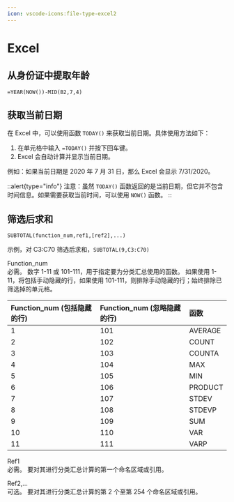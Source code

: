 ```yaml
---
icon: vscode-icons:file-type-excel2
---
```


# Excel

## 从身份证中提取年龄

`=YEAR(NOW())-MID(B2,7,4)`

## 获取当前日期

在 Excel 中，可以使用函数 `TODAY()` 来获取当前日期。具体使用方法如下：

1. 在单元格中输入 `=TODAY()` 并按下回车键。
2. Excel 会自动计算并显示当前日期。

例如：如果当前日期是 2020 年 7 月 31 日，那么 Excel 会显示 7/31/2020。

::alert{type="info"}
注意：虽然 `TODAY()` 函数返回的是当前日期，但它并不包含时间信息。如果需要获取当前时间，可以使用 `NOW()` 函数。
::

## 筛选后求和

`SUBTOTAL(function_num,ref1,[ref2],...)`

示例，对 C3:C70 筛选后求和，`SUBTOTAL(9,C3:C70)`

Function_num  
必需。 数字 1-11 或 101-111，用于指定要为分类汇总使用的函数。 如果使用 1-11，将包括手动隐藏的行，如果使用 101-111，则排除手动隐藏的行；始终排除已筛选掉的单元格。

| Function_num (包括隐藏的行) | Function_num (忽略隐藏的行) | 函数 |
|:----|:----|:----|
| 1 | 101 | AVERAGE
| 2 | 102 | COUNT |
| 3 | 103 | COUNTA |
| 4 | 104 | MAX |
| 5 | 105 | MIN |
| 6 | 106 | PRODUCT |
| 7 | 107 | STDEV |
| 8 | 108 | STDEVP |
| 9 | 109 | SUM |
| 10 | 110 | VAR |
| 11 | 111 | VARP |

Ref1  
必需。 要对其进行分类汇总计算的第一个命名区域或引用。

Ref2,...  
可选。 要对其进行分类汇总计算的第 2 个至第 254 个命名区域或引用。
